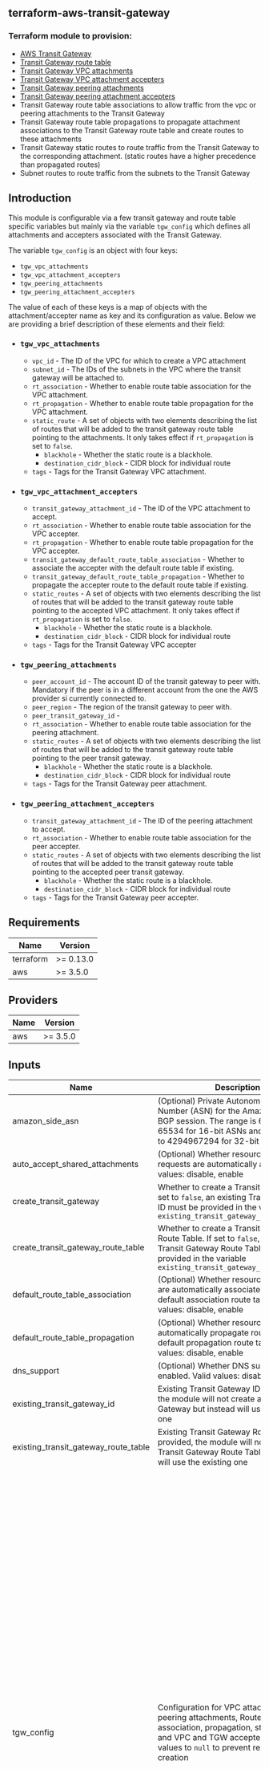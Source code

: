 ## terraform-aws-transit-gateway

### Terraform module to provision:

* [AWS Transit Gateway](https://aws.amazon.com/transit-gateway/)
* [Transit Gateway route table](https://docs.aws.amazon.com/vpc/latest/tgw/tgw-route-tables.html)
* [Transit Gateway VPC attachments](https://docs.aws.amazon.com/vpc/latest/tgw/tgw-vpc-attachments.html)
* [Transit Gateway VPC attachment accepters](https://registry.terraform.io/providers/hashicorp/aws/latest/docs/resources/ec2_transit_gateway_vpc_attachment_accepter)
* [Transit Gateway peering attachments](https://docs.aws.amazon.com/vpc/latest/tgw/tgw-peering.html)
* [Transit Gateway peering attachment accepters](https://registry.terraform.io/providers/hashicorp/aws/latest/docs/resources/ec2_transit_gateway_peering_attachment_accepter)
* Transit Gateway route table associations to allow traffic from the vpc or peering attachments to the Transit Gateway
* Transit Gateway route table propagations to propagate attachment associations to the Transit Gateway route table and create routes to these attachments
* Transit Gateway static routes to route traffic from the Transit Gateway to the corresponding attachment. (static routes have a higher precedence than propagated routes)
* Subnet routes to route traffic from the subnets to the Transit Gateway

## Introduction

This module is configurable via a few transit gateway and route table specific variables but mainly via the variable `tgw_config` which defines all attachments and accepters associated with the Transit Gateway.

The variable `tgw_config` is an object with four keys:

* `tgw_vpc_attachments`
* `tgw_vpc_attachment_accepters`
* `tgw_peering_attachments`
* `tgw_peering_attachment_accepters`

The value of each of these keys is a map of objects with the attachment/accepter name as key and its configuration as value. Below we are providing a brief description of these elements and their field:

* ### `tgw_vpc_attachments`
  * `vpc_id` - The ID of the VPC for which to create a VPC attachment
  * `subnet_id` - The IDs of the subnets in the VPC where the transit gateway will be attached to.
  * `rt_association` - Whether to enable route table association for the VPC attachment.
  * `rt_propagation` - Whether to enable route table propagation for the VPC attachment.
  * `static_route` - A set of objects with two elements describing the list of routes that will be added to the transit gateway route table pointing to the attachments. It only takes effect if `rt_propagation` is set to `false`.
    * `blackhole` - Whether the static route is a blackhole.
    * `destination_cidr_block` - CIDR block for individual route
  * `tags` - Tags for the Transit Gateway VPC attachment.
* ### `tgw_vpc_attachment_accepters`
  * `transit_gateway_attachment_id` - The ID of the VPC attachment to accept.
  * `rt_association` - Whether to enable route table association for the VPC accepter.
  * `rt_propagation` - Whether to enable route table propagation for the VPC accepter.
  * `transit_gateway_default_route_table_association` - Whether to associate the accepter with the default route table if existing.
  * `transit_gateway_default_route_table_propagation` - Whether to propagate the accepter route to the default route table if existing.
  * `static_routes` - A set of objects with two elements describing the list of routes that will be added to the transit gateway route table pointing to the accepted VPC attachment. It only takes effect if `rt_propagation` is set to `false`.
    * `blackhole` - Whether the static route is a blackhole.
    * `destination_cidr_block` - CIDR block for individual route
  * `tags` - Tags for the Transit Gateway VPC accepter
* ### `tgw_peering_attachments`
  * `peer_account_id` - The account ID of the transit gateway to peer with. Mandatory if the peer is in a different account from the one the AWS provider si currently connected to.
  * `peer_region` - The region of the transit gateway to peer with.
  * `peer_transit_gateway_id` -
  * `rt_association` - Whether to enable route table association for the peering attachment.
  * `static_routes` - A set of objects with two elements describing the list of routes that will be added to the transit gateway route table pointing to the peer transit gateway.
    * `blackhole` - Whether the static route is a blackhole.
    * `destination_cidr_block` - CIDR block for individual route
  * `tags` - Tags for the Transit Gateway peer attachment.
* ### `tgw_peering_attachment_accepters`
  * `transit_gateway_attachment_id` - The ID of the peering attachment to accept.
  * `rt_association` - Whether to enable route table association for the peer accepter.
  * `static_routes` - A set of objects with two elements describing the list of routes that will be added to the transit gateway route table pointing to the accepted peer transit gateway.
    * `blackhole` - Whether the static route is a blackhole.
    * `destination_cidr_block` - CIDR block for individual route
  * `tags` - Tags for the Transit Gateway peer accepter.



<!-- BEGINNING OF PRE-COMMIT-TERRAFORM DOCS HOOK -->
## Requirements

| Name | Version |
|------|---------|
| terraform | >= 0.13.0 |
| aws | >= 3.5.0 |

## Providers

| Name | Version |
|------|---------|
| aws | >= 3.5.0 |

## Inputs

| Name | Description | Type | Default | Required |
|------|-------------|------|---------|:--------:|
| amazon\_side\_asn | (Optional) Private Autonomous System Number (ASN) for the Amazon side of a BGP session. The range is 64512 to 65534 for 16-bit ASNs and 4200000000 to 4294967294 for 32-bit ASNs. | `number` | `64512` | no |
| auto\_accept\_shared\_attachments | (Optional) Whether resource attachment requests are automatically accepted. Valid values: disable, enable | `string` | `"disable"` | no |
| create\_transit\_gateway | Whether to create a Transit Gateway. If set to `false`, an existing Transit Gateway ID must be provided in the variable `existing_transit_gateway_id` | `bool` | `true` | no |
| create\_transit\_gateway\_route\_table | Whether to create a Transit Gateway Route Table. If set to `false`, an existing Transit Gateway Route Table ID must be provided in the variable `existing_transit_gateway_route_table_id` | `bool` | `true` | no |
| default\_route\_table\_association | (Optional) Whether resource attachments are automatically associated with the default association route table. Valid values: disable, enable | `string` | `"disable"` | no |
| default\_route\_table\_propagation | (Optional) Whether resource attachments automatically propagate routes to the default propagation route table. Valid values: disable, enable | `string` | `"disable"` | no |
| dns\_support | (Optional) Whether DNS support is enabled. Valid values: disable, enable | `string` | `"enable"` | no |
| existing\_transit\_gateway\_id | Existing Transit Gateway ID. If provided, the module will not create a Transit Gateway but instead will use the existing one | `string` | `null` | no |
| existing\_transit\_gateway\_route\_table | Existing Transit Gateway Route Table ID. If provided, the module will not create a Transit Gateway Route Table but instead will use the existing one | `string` | `null` | no |
| tgw\_config | Configuration for VPC attachments, TGW peering attachments, Route Table association, propagation, static routes and VPC and TGW accepters. Set key's values to `null` to prevent resource creation | <pre>object({<br><br>    tgw_vpc_attachments = map(object({<br>      vpc_id         = string<br>      subnet_id      = set(string)<br>      rt_association = bool<br>      rt_propagation = bool<br>      static_routes = set(object({<br>        blackhole              = bool<br>        destination_cidr_block = string<br>      }))<br>      tags = map(string)<br>    }))<br><br>    tgw_vpc_attachment_accepters = map(object({<br>      transit_gateway_attachment_id                   = string<br>      rt_association                                  = bool<br>      rt_propagation                                  = bool<br>      transit_gateway_default_route_table_association = bool<br>      transit_gateway_default_route_table_propagation = bool<br>      static_routes = set(object({<br>        blackhole              = bool<br>        destination_cidr_block = string<br>      }))<br>      tags = map(string)<br>    }))<br><br>    tgw_peering_attachments = map(object({<br>      peer_account_id         = string<br>      peer_region             = string<br>      peer_transit_gateway_id = string<br>      rt_association          = bool<br>      static_routes = set(object({<br>        blackhole              = bool<br>        destination_cidr_block = string<br>      }))<br>      tags = map(string)<br>    }))<br><br>    tgw_peering_attachment_accepters = map(object({<br>      transit_gateway_attachment_id = string<br>      rt_association                = bool<br>      static_routes = set(object({<br>        blackhole              = bool<br>        destination_cidr_block = string<br>      }))<br>      tags = map(string)<br>    }))<br>  })</pre> | `null` | no |
| tgw\_route\_table\_name | (optional) name of transit gateway route tables want to create besides the default route table | `string` | `null` | no |
| transit\_gateway\_description | (Optional) Description of the EC2 Transit Gateway. | `string` | `""` | no |
| transit\_gateway\_name | Name for the new transit gateway | `string` | `null` | no |
| transit\_gateway\_route\_table\_tags | (Optional) Key-value tags for the EC2 Transit Gateway Route Table. | `map(string)` | `{}` | no |
| transit\_gateway\_tags | (Optional) Key-value tags for the EC2 Transit Gateway. | `map(string)` | `{}` | no |
| vpn\_ecmp\_support | (Optional) Whether VPN Equal Cost Multipath Protocol support is enabled. Valid values: disable, enable | `string` | `"enable"` | no |

## Outputs

| Name | Description |
|------|-------------|
| tgw\_module\_configuration | Map with all data from TGW, route table, associations, propagations, routes and accepters created by this module |
| tgw\_peering\_attachment\_ids | IDs of the transit gateway peering attachments |
| transit\_gateway\_id | Transit Gateway identifier |

<!-- END OF PRE-COMMIT-TERRAFORM DOCS HOOK -->
